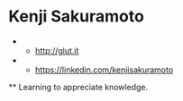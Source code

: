 # Kenji Sakuramoto
* * http://glut.it

* * https://linkedin.com/kenjisakuramoto

** Learning to appreciate knowledge.
